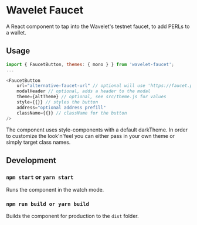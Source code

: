 # Wavelet Faucet

A React component to tap into the Wavelet's testnet faucet, to add PERLs to a wallet.

## Usage

```js
import { FaucetButton, themes: { mono } } from 'wavelet-faucet';
...

<FaucetButton
    url="alternative-faucet-url" // optional will use 'https://faucet.perlin.net' by default
    modalHeader // optional, adds a header to the modal
    theme={altTheme} // optional, see src/theme.js for values
    style={{}} // styles the button 
    address="optional address prefill"
    className={{}} // className for the button 
/>
```

The component uses style-components with a default darkTheme. In order to customize the look'n'feel you can either pass in your own theme or simply target class names.

## Development

### `npm start` or `yarn start`

Runs the component in the watch mode.

### `npm run build or yarn build`

Builds the component for production to the `dist` folder.<br>
